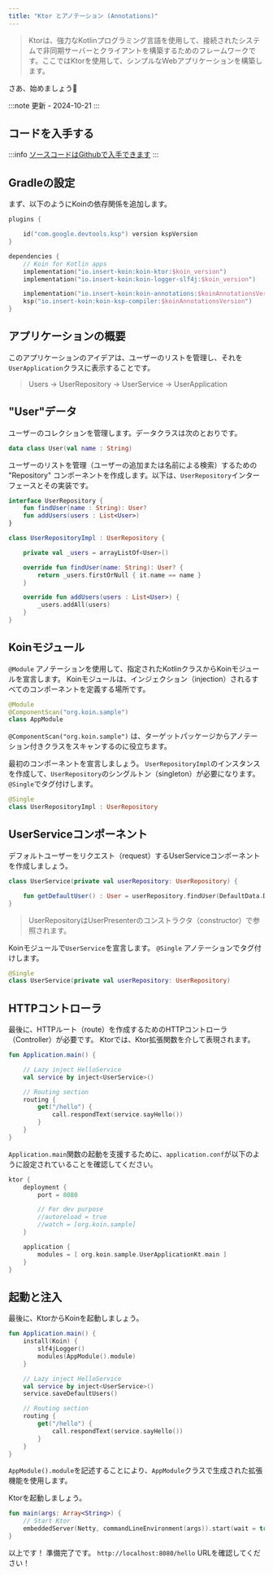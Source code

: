 ```yaml
---
title: "Ktor とアノテーション (Annotations)"
---
```

> Ktorは、強力なKotlinプログラミング言語を使用して、接続されたシステムで非同期サーバーとクライアントを構築するためのフレームワークです。ここではKtorを使用して、シンプルなWebアプリケーションを構築します。

さあ、始めましょう🚀

:::note
更新 - 2024-10-21
:::

## コードを入手する

:::info
[ソースコードはGithubで入手できます](https://github.com/InsertKoinIO/koin-getting-started/tree/main/ktor-annotations)
:::

## Gradleの設定

まず、以下のようにKoinの依存関係を追加します。

```kotlin
plugins {

    id("com.google.devtools.ksp") version kspVersion
}

dependencies {
    // Koin for Kotlin apps
    implementation("io.insert-koin:koin-ktor:$koin_version")
    implementation("io.insert-koin:koin-logger-slf4j:$koin_version")

    implementation("io.insert-koin:koin-annotations:$koinAnnotationsVersion")
    ksp("io.insert-koin:koin-ksp-compiler:$koinAnnotationsVersion")
}
```

## アプリケーションの概要

このアプリケーションのアイデアは、ユーザーのリストを管理し、それを`UserApplication`クラスに表示することです。

> Users -> UserRepository -> UserService -> UserApplication

## "User"データ

ユーザーのコレクションを管理します。データクラスは次のとおりです。

```kotlin
data class User(val name : String)
```

ユーザーのリストを管理（ユーザーの追加または名前による検索）するための "Repository" コンポーネントを作成します。以下は、`UserRepository`インターフェースとその実装です。

```kotlin
interface UserRepository {
    fun findUser(name : String): User?
    fun addUsers(users : List<User>)
}

class UserRepositoryImpl : UserRepository {

    private val _users = arrayListOf<User>()

    override fun findUser(name: String): User? {
        return _users.firstOrNull { it.name == name }
    }

    override fun addUsers(users : List<User>) {
        _users.addAll(users)
    }
}
```

## Koinモジュール

`@Module` アノテーションを使用して、指定されたKotlinクラスからKoinモジュールを宣言します。 Koinモジュールは、インジェクション（injection）されるすべてのコンポーネントを定義する場所です。

```kotlin
@Module
@ComponentScan("org.koin.sample")
class AppModule
```

`@ComponentScan("org.koin.sample")` は、ターゲットパッケージからアノテーション付きクラスをスキャンするのに役立ちます。

最初のコンポーネントを宣言しましょう。 `UserRepositoryImpl`のインスタンスを作成して、`UserRepository`のシングルトン（singleton）が必要になります。 `@Single`でタグ付けします。

```kotlin
@Single
class UserRepositoryImpl : UserRepository
```

## UserServiceコンポーネント

デフォルトユーザーをリクエスト（request）するUserServiceコンポーネントを作成しましょう。

```kotlin
class UserService(private val userRepository: UserRepository) {

    fun getDefaultUser() : User = userRepository.findUser(DefaultData.DEFAULT_USER.name) ?: error("Can't find default user")
}
```

> UserRepositoryはUserPresenterのコンストラクタ（constructor）で参照されます。

Koinモジュールで`UserService`を宣言します。 `@Single` アノテーションでタグ付けします。

```kotlin
@Single
class UserService(private val userRepository: UserRepository)
```

## HTTPコントローラ

最後に、HTTPルート（route）を作成するためのHTTPコントローラ（Controller）が必要です。 Ktorでは、Ktor拡張関数を介して表現されます。

```kotlin
fun Application.main() {

    // Lazy inject HelloService
    val service by inject<UserService>()

    // Routing section
    routing {
        get("/hello") {
            call.respondText(service.sayHello())
        }
    }
}
```

`Application.main`関数の起動を支援するために、`application.conf`が以下のように設定されていることを確認してください。

```kotlin
ktor {
    deployment {
        port = 8080

        // For dev purpose
        //autoreload = true
        //watch = [org.koin.sample]
    }

    application {
        modules = [ org.koin.sample.UserApplicationKt.main ]
    }
}
```

## 起動と注入

最後に、KtorからKoinを起動しましょう。

```kotlin
fun Application.main() {
    install(Koin) {
        slf4jLogger()
        modules(AppModule().module)
    }

    // Lazy inject HelloService
    val service by inject<UserService>()
    service.saveDefaultUsers()

    // Routing section
    routing {
        get("/hello") {
            call.respondText(service.sayHello())
        }
    }
}
```

`AppModule().module`を記述することにより、`AppModule`クラスで生成された拡張機能を使用します。

Ktorを起動しましょう。

```kotlin
fun main(args: Array<String>) {
    // Start Ktor
    embeddedServer(Netty, commandLineEnvironment(args)).start(wait = true)
}
```

以上です！ 準備完了です。 `http://localhost:8080/hello` URLを確認してください！